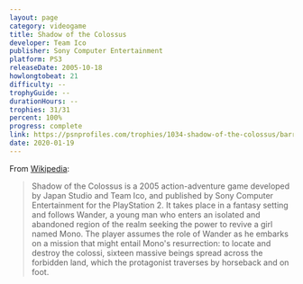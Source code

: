 ```yaml
---
layout: page
category: videogame
title: Shadow of the Colossus
developer: Team Ico
publisher: Sony Computer Entertainment
platform: PS3
releaseDate: 2005-10-18
howlongtobeat: 21
difficulty: --
trophyGuide: --
durationHours: --
trophies: 31/31
percent: 100%
progress: complete
link: https://psnprofiles.com/trophies/1034-shadow-of-the-colossus/barrelofjuice
date: 2020-01-19
---
```


From [Wikipedia](https://en.wikipedia.org/wiki/Shadow_of_the_Colossus):

> Shadow of the Colossus is a 2005 action-adventure game developed by Japan Studio and Team Ico, and published by Sony Computer Entertainment for the PlayStation 2. It takes place in a fantasy setting and follows Wander, a young man who enters an isolated and abandoned region of the realm seeking the power to revive a girl named Mono. The player assumes the role of Wander as he embarks on a mission that might entail Mono's resurrection: to locate and destroy the colossi, sixteen massive beings spread across the forbidden land, which the protagonist traverses by horseback and on foot.
